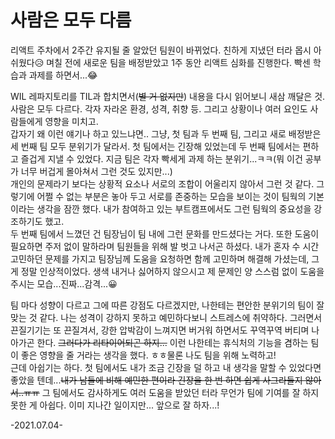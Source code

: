 # 사람은 모두 다름

리액트 주차에서 2주간 유지될 줄 알았던 팀원이 바뀌었다. 친하게 지냈던 터라 몹시 아쉬웠다😥 며칠 전에 새로운 팀을 배정받았고 1주 동안 리액트 심화를 진행한다. 빡센 학습과 과제를 하면서...😂    

WIL 레파지토리를 TIL과 합치면서(~~별 거 없지만~~) 내용을 다시 읽어보니 새삼 깨달은 것. 사람은 모두 다르다. 각자 자라온 환경, 성격, 취향 등. 그리고 상황이나 여러 요인도 사람들에게 영향을 미치고.    
갑자기 왜 이런 얘기나 하고 있느냐면.. 그냥, 첫 팀과 두 번째 팀, 그리고 새로 배정받은 세 번째 팀 모두 분위기가 달라서. 첫 팀에서는 긴장해 있었는데 두 번째 팀에서는 편하고 즐겁게 지낼 수 있었다. 지금 팀은 각자 빡세게 과제 하는 분위기...ㅋㅋ(뭐 이건 공부가 너무 버겁게 몰아쳐서 그런 것도 있지만...)    
개인의 문제라기 보다는 상황적 요소나 서로의 조합이 어울리지 않아서 그런 것 같다. 그렇기에 어쩔 수 없는 부분은 놓아 두고 서로를 존중하는 모습을 보이는 것이 팀웍의 기본이라는 생각을 잠깐 했다. 내가 참여하고 있는 부트캠프에서도 그런 팀웍의 중요성을 강조하기도 했고.    
두 번째 팀에서 느꼈던 건 팀장님이 팀 내에 그런 문화를 만드셨다는 거다. 또한 도움이 필요하면 주저 없이 말하라며 팀원들을 위해 발 벗고 나서곤 하셨다. 내가 혼자 수 시간 고민하던 문제를 가지고 팀장님께 도움을 요청하면 함께 고민하며 해결해 가셨는데, 그게 정말 인상적이었다. 생색 내거나 싫어하지 않으시고 제 문제인 양 스스럼 없이 도움을 주시는 모습...진짜...감격...😀

팀 마다 성향이 다르고 그에 따른 강점도 다르겠지만, 나한테는 편안한 분위기의 팀이 잘 맞는 것 같다. 나는 성격이 강하지 못하고 예민하다보니 스트레스에 취약하다. 그러면서 끈질기기는 또 끈질겨서, 강한 압박감이 느껴지면 버거워 하면서도 꾸역꾸역 버티며 나아가곤 한다. ~~그러다가 리타이어되곤 하지...~~ 이런 나한테는 휴식처의 기능을 겸하는 팀이 좋은 영향을 줄 거라는 생각을 했다. ㅎㅎ물론 나도 팀을 위해 노력하고!    
근데 아쉽기는 하다. 첫 팀에서도 내가 조금 긴장을 덜 하고 내 생각을 말할 수 있었다면 좋았을 텐데...~~내가 남들에 비해 예민한 편이라 긴장을 한 번 하면 쉽게 사그라들지 않아서..ㅠㅠ~~ 그 팀에서도 감사하게도 여러 도움을 받았던 터라 무언가 팀에 기여를 잘 하지 못한 게 아쉽다. 이미 지나간 일이지만... 앞으로 잘 하자...!

-2021.07.04-
